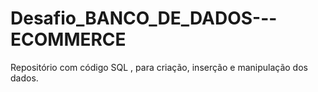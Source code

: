 # Desafio_BANCO_DE_DADOS---ECOMMERCE
Repositório com código SQL , para criação, inserção e manipulação dos dados.
